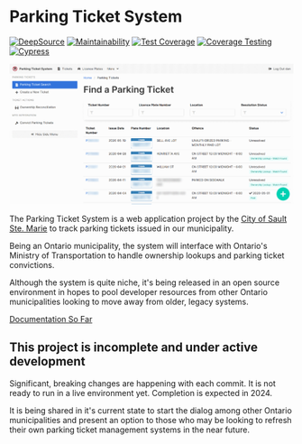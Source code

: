 # Parking Ticket System

[![DeepSource](https://app.deepsource.com/gh/cityssm/parking-ticket-system.svg/?label=active+issues&show_trend=true&token=VQR88xmXqu_fc-OHBT0gX9Ge)](https://app.deepsource.com/gh/cityssm/parking-ticket-system/)
[![Maintainability](https://img.shields.io/codeclimate/maintainability/cityssm/parking-ticket-system)](https://codeclimate.com/github/cityssm/parking-ticket-system/maintainability)
[![Test Coverage](https://img.shields.io/codeclimate/coverage/cityssm/parking-ticket-system)](https://codeclimate.com/github/cityssm/parking-ticket-system/test_coverage)
[![Coverage Testing](https://github.com/cityssm/MonTY/actions/workflows/coverage.yml/badge.svg)](https://github.com/cityssm/MonTY/actions/workflows/coverage.yml)
[![Cypress](https://img.shields.io/endpoint?url=https://dashboard.cypress.io/badge/simple/8da27w/master&style=flat&logo=cypress)](https://dashboard.cypress.io/projects/8da27w/runs)

![Parking Ticket Search](docs/images/ticket-search.png)

The Parking Ticket System is a web application project by the
[City of Sault Ste. Marie](https://saultstemarie.ca/)
to track parking tickets issued in our municipality.

Being an Ontario municipality, the system will interface with
Ontario's Ministry of Transportation to handle ownership lookups
and parking ticket convictions.

Although the system is quite niche, it's being released in an open source environment
in hopes to pool developer resources from other Ontario municipalities
looking to move away from older, legacy systems.

[Documentation So Far](https://cityssm.github.io/parking-ticket-system/docs)

## This project is incomplete and under active development

Significant, breaking changes are happening with each commit.
It is not ready to run in a live environment yet.
Completion is expected in 2024.

It is being shared in it's current state to start the dialog among
other Ontario municipalities and present an option to those who may be looking
to refresh their own parking ticket management systems in the near future.
